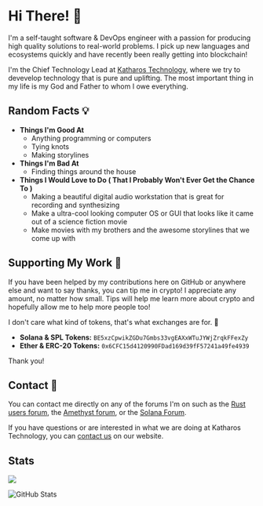 # Hi There! 👋

I'm a self-taught software & DevOps engineer with a passion for producing high quality solutions to real-world problems. I pick up new languages and ecosystems quickly and have recently been really getting into blockchain!

I'm the Chief Technology Lead at [Katharos Technology](https://katharostech.com), where we try to devevelop technology that is pure and uplifting. The most important thing in my life is my God and Father to whom I owe everything.

## Random Facts 💡

- **Things I'm Good At**
  - Anything programming or computers
  - Tying knots
  - Making storylines
- **Things I'm Bad At**
  - Finding things around the house
- **Things I Would Love to Do ( That I Probably Won't Ever Get the Chance To )**
  - Making a beautiful digital audio workstation that is great for recording and synthesizing
  - Make a ultra-cool looking computer OS or GUI that looks like it came out of a science fiction movie
  - Make movies with my brothers and the awesome storylines that we come up with

## Supporting My Work 🚀

If you have been helped by my contributions here on GitHub or anywhere else and want to say thanks, you can tip me in crypto! I appreciate any amount, no matter how small. Tips will help me learn more about crypto and hopefully allow me to help more people too!

I don't care what kind of tokens, that's what exchanges are for. 🙂
- **Solana & SPL Tokens:** `BE5xzCpwikZGDu7Gmbs33vgEAXxWTuJYWjZrqkFFexZy`
- **Ether & ERC-20 Tokens:** `0x6CFC15d4120990FDad169d39fF57241a49fe4939`

Thank you!

## Contact 📨

You can contact me directly on any of the forums I'm on such as the [Rust users forum](https://users.rust-lang.org/u/zicklag/summary), the [Amethyst forum](https://community.amethyst.rs/u/zicklag/summary), or the [Solana Forum](https://forums.solana.com/u/zicklag/summary).

If you have questions or are interested in what we are doing at Katharos Technology, you can [contact us](https://katharostech.com/contact) on our website.

<!--
**zicklag/zicklag** is a ✨ _special_ ✨ repository because its `README.md` (this file) appears on your GitHub profile.

Here are some ideas to get you started:

- 🔭 I’m currently working on ...
- 🌱 I’m currently learning ...
- 👯 I’m looking to collaborate on ...
- 🤔 I’m looking for help with ...
- 💬 Ask me about ...
- 📫 How to reach me: ...
- 😄 Pronouns: ...
- ⚡ Fun fact: ...
-->

## Stats

![](https://komarev.com/ghpvc/?username=zicklag&color=dc143c)

![GitHub Stats](https://github-readme-stats.vercel.app/api?username=zicklag&show_icons=true)

<!-- [![trophy](https://github-profile-trophy.vercel.app/?username=zicklag)](https://github.com/ryo-ma/github-profile-trophy)
 -->
